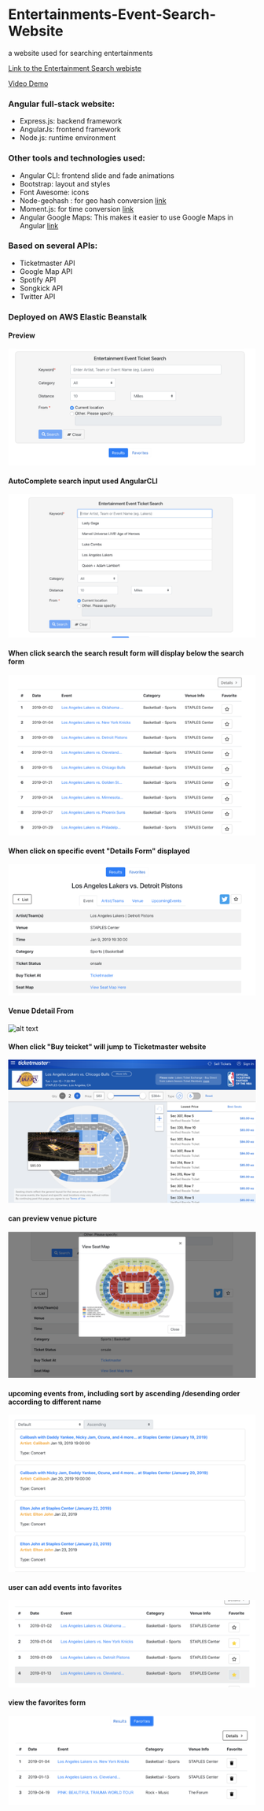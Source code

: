 # Entertainments-Event-Search-Website
a website used for searching entertainments

[Link to the Entertainment Search webiste](http://yuzhu-hw8.us-east-2.elasticbeanstalk.com/)

[Video Demo](https://youtu.be/Ai9JYTwanc8)

### Angular full-stack website: 

* Express.js: backend framework
* AngularJs: frontend framework
* Node.js: runtime environment

### Other tools and technologies used:

* Angular CLI: frontend slide and fade animations
* Bootstrap: layout and styles
* Font Awesome: icons
* Node-geohash : for geo hash conversion [link](https://github.com/sunng87/node-geohash)
* Moment.js: for time conversion [link](http://momentjs.com/) 
* Angular Google Maps: This makes it easier to use Google Maps in Angular [link](https://angular-maps.com/)

### Based on several APIs: 
* Ticketmaster API
* Google Map API
* Spotify API
* Songkick API
* Twitter API

### Deployed on AWS Elastic Beanstalk 

#### Preview
![alt text](/Screen-shots/event%20search%20form.png)

#### AutoComplete search input used AngularCLI
![alt text](/Screen-shots/Auto-complete%20AngularCLI.png)

#### When click search the search result form will display below the search form
![alt text](/Screen-shots/search%20result%20form.png)

#### When click on specific event "Details Form" displayed
![alt text](/Screen-shots/Event%20Details%20Form.png)

#### Venue Ddetail From
![alt text](/Screen-shots/Venue%20Tab%20/%20Google%20Map.png)

#### When click "Buy teicket" will jump to Ticketmaster website
![alt text](/Screen-shots/Ticketmaster%20API.png)

#### can preview venue picture
![alt text](/Screen-shots/Venue%20view.png)

#### upcoming events from, including sort by ascending /desending order according to different name
![alt text](/Screen-shots/Upcoming%20card.png)

#### user can add events into favorites 
![alt text](/Screen-shots/Favorite%20part.png)

#### view the favorites form
![alt text](/Screen-shots/Favorites%20part.png)



